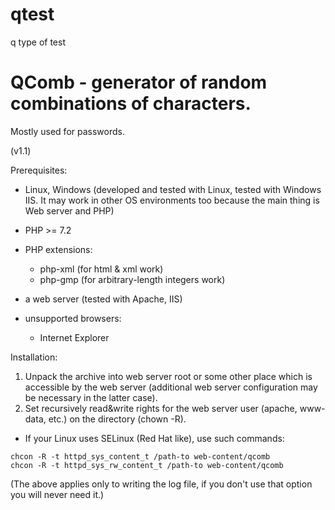 # qtest
q type of test
# QComb - generator of random combinations of characters.
Mostly used for passwords.

(v1.1)

Prerequisites:
- Linux, Windows (developed and tested with Linux, tested with Windows IIS. It may work in other OS environments too because the main thing is Web server and PHP)
- PHP >= 7.2
- PHP extensions:
  - php-xml (for html & xml work)
  - php-gmp (for arbitrary-length integers work)

- a web server (tested with Apache, IIS)
- unsupported browsers:
  - Internet Explorer

Installation:

1. Unpack the archive into web server root or some other place which is accessible by the web server (additional web server configuration may be necessary in the latter case).
2. Set recursively read&write rights for the web server user (apache, www-data, etc.) on the directory (chown -R).
  - If your Linux uses SELinux (Red Hat like), use such commands:
```
chcon -R -t httpd_sys_content_t /path-to web-content/qcomb
chcon -R -t httpd_sys_rw_content_t /path-to web-content/qcomb
```
(The above applies only to writing the log file, if you don't use that option you will never need it.)
